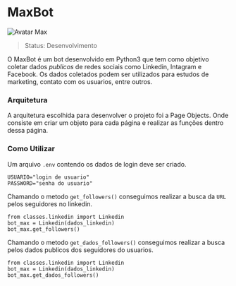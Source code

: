 # MaxBot

![Avatar Max](https://media.discordapp.net/attachments/1097950471307669615/1100827652450943036/1f9d1d01-e02f-4fc3-8c18-e88b14cd7b5f.jpg?width=900&height=600)

> Status: Desenvolvimento

O MaxBot é um bot desenvolvido em Python3 que tem como objetivo coletar dados _publicos_ de redes sociais como Linkedin, Intagram e Facebook. Os dados coletados podem ser utilizados para estudos de marketing, contato com os usuarios, entre outros.

### Arquitetura

A arquitetura escolhida para desenvolver o projeto foi a Page Objects. Onde consiste em criar um objeto para cada página e realizar as funções dentro dessa página.

### Como Utilizar

Um arquivo `.env` contendo os dados de login deve ser criado.

```
USUARIO="login de usuario"
PASSWORD="senha do usuario"
```

Chamando o metodo `get_followers()` conseguimos realizar a busca da `URL` pelos seguidores no linkedin.

```
from classes.linkedin import Linkedin
bot_max = Linkedin(dados_linkedin)
bot_max.get_followers()
```

Chamando o metodo `get_dados_followers()` conseguimos realizar a busca pelos dados publicos dos seguidores do usuarios.

```
from classes.linkedin import Linkedin
bot_max = Linkedin(dados_linkedin)
bot_max.get_dados_followers()
```
